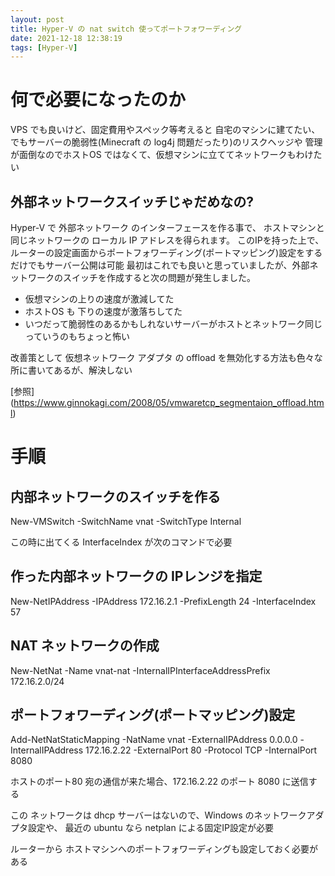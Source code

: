 ```yaml
---
layout: post
title: Hyper-V の nat switch 使ってポートフォワーディング
date: 2021-12-18 12:38:19
tags: [Hyper-V]
---
```


# 何で必要になったのか

VPS でも良いけど、固定費用やスペック等考えると
自宅のマシンに建てたい、でもサーバーの脆弱性(Minecraft の log4j 問題だったり)のリスクヘッジや
管理が面倒なのでホストOS ではなくて、仮想マシンに立ててネットワークもわけたい

## 外部ネットワークスイッチじゃだめなの?

Hyper-V で 外部ネットワーク のインターフェースを作る事で、
ホストマシンと同じネットワークの ローカル IP アドレスを得られます。
このIPを持った上で、ルーターの設定画面からポートフォワーディング(ポートマッピング)設定をするだけでもサーバー公開は可能
最初はこれでも良いと思っていましたが、外部ネットワークのスイッチを作成すると次の問題が発生しました。

- 仮想マシンの上りの速度が激減してた
- ホストOS も 下りの速度が激落ちしてた
- いつだって脆弱性のあるかもしれないサーバーがホストとネットワーク同じっていうのもちょっと怖い

改善策として 仮想ネットワーク アダプタ の offload を無効化する方法も色々な所に書いてあるが、解決しない

[参照] (https://www.ginnokagi.com/2008/05/vmwaretcp_segmentaion_offload.html)

# 手順

## 内部ネットワークのスイッチを作る

New-VMSwitch -SwitchName vnat -SwitchType Internal

この時に出てくる InterfaceIndex が次のコマンドで必要

## 作った内部ネットワークの IPレンジを指定

New-NetIPAddress -IPAddress 172.16.2.1 -PrefixLength 24 -InterfaceIndex 57

## NAT ネットワークの作成

New-NetNat -Name vnat-nat -InternalIPInterfaceAddressPrefix 172.16.2.0/24

## ポートフォワーディング(ポートマッピング)設定

Add-NetNatStaticMapping -NatName vnat -ExternalIPAddress 0.0.0.0 -InternalIPAddress 172.16.2.22 -ExternalPort 80 -Protocol TCP -InternalPort 8080

ホストのポート80 宛の通信が来た場合、172.16.2.22 のポート 8080 に送信する

この ネットワークは dhcp サーバーはないので、Windows のネットワークアダプタ設定や、
最近の ubuntu なら netplan による固定IP設定が必要

ルーターから ホストマシンへのポートフォワーディングも設定しておく必要がある

